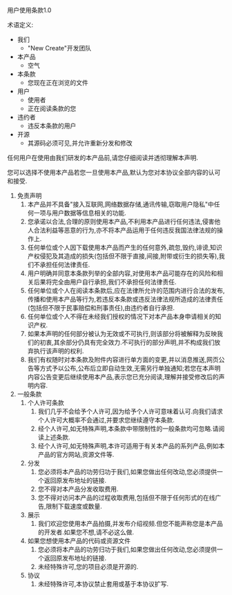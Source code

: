 用户使用条款1.0

术语定义:

* 我们
  * "New Create"开发团队
* 本产品
  * 空气
* 本条款
  * 您现在正在浏览的文件
* 用户
  * 使用者
  * 正在阅读条款的您
* 违约者
  * 违反本条款的用户
* 开源
  * 其源码必须可见,并允许重新分发和修改

任何用户在使用由我们研发的本产品前,请您仔细阅读并透彻理解本声明.

您可以选择不使用本产品若您一旦使用本产品,默认为您对本协议全部内容的认可和接受.

1. 免责声明
   1. 本产品并不具备"接入互联网,网络数据存储,通讯传输,窃取用户隐私"中任何一项与用户数据等信息相关的功能.
   2. 您承诺以合法,合理的原则使用本产品,不利用本产品进行任何违法,侵害他人合法利益等恶意的行为,亦不将本产品运用于任何违反我国法律法规的操作上.
   3. 任何单位或个人因下载使用本产品而产生的任何意外,疏忽,毁约,诽谤,知识产权侵犯及其造成的损失(包括但不限于直接,间接,附带或衍生的损失等),我们不承担任何法律责任.
   4. 用户明确并同意本条款列举的全部内容,对使用本产品可能存在的风险和相关后果将完全由用户自行承担,我们不承担任何法律责任.
   5. 任何单位或个人在阅读本条款后,应在法律所允许的范围内进行合法的发布,传播和使用本产品等行为,若违反本条款或违反法律法规所造成的法律责任(包括但不限于民事赔偿和刑事责任),由违约者自行承担.
   6. 任何单位或个人不得在未经我们授权的情况下对本产品本身申请相关的知识产权.
   7. 如果本声明的任何部分被认为无效或不可执行,则该部分将被解释为反映我们的初衷,其余部分仍具有完全效力.不可执行的部分声明,并不构成我们放弃执行该声明的权利.
   8. 我们有权随时对本条款及附件内容进行单方面的变更,并以消息推送,网页公告等方式予以公布,公布后立即自动生效,无需另行单独通知;若您在本声明内容公告变更后继续使用本产品,表示您已充分阅读,理解并接受修改后的声明内容.
2. 一般条款
   1. 个人许可条款
      1. 我们几乎不会给予个人许可,因为给予个人许可意味着认可.向我们请求个人许可大概率不会通过,并要求您继续遵守本条款.
      2. 经个人许可,如无特殊声明,本条款中带限制性的一般条款均可忽略.请阅读上述条款.
      3. 经个人许可,如无特殊声明,本许可适用于有关本产品的系列产品,例如本产品的官方网站,资源文件等.
   2. 分发
      1. 您必须将本产品的功劳归功于我们,如果您做出任何改动,您必须提供一个返回原发布地址的链接.
      2. 您不得对本产品分发收取费用.
      3. 您不得对访问本产品的过程收取费用,包括但不限于任何形式的在线广告,限制下载速度或数量.
   3. 展示
      1. 我们欢迎您使用本产品拍摄,并发布介绍视频.但您不能声称您是本产品的开发者.如果您不想,请不必这么做.
   4. 如果您想使用本产品的代码或资源文件
      1. 您必须将本产品的功劳归功于我们,如果您做出任何改动,您必须提供一个返回原发布地址的链接.
      2. 未经特殊许可,您的项目必须是开源的.
   5. 协议
      1. 未经特殊许可,本协议禁止套用或基于本协议扩写.